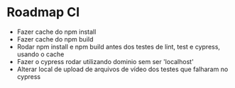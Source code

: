 # Roadmap CI

- Fazer cache do npm install
- Fazer cache do npm build
- Rodar npm install e npm build antes dos testes de lint, test e cypress, usando o cache
- Fazer o cypress rodar utilizando dominio sem ser 'localhost'
- Alterar local de upload de arquivos de vídeo dos testes que falharam no cypress

